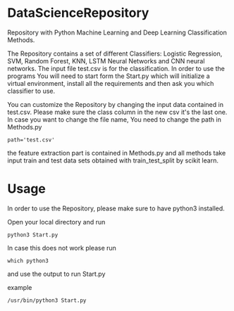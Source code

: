 # DataScienceRepository
Repository with Python Machine Learning and Deep Learning Classification Methods.



The Repository contains a set of different Classifiers:
Logistic Regression, SVM, Random Forest, KNN, LSTM Neural Networks and CNN neural networks.
The input file test.csv is for the classification.
In order to use the programs You will need to start form the Start.py which will initialize a virtual environment,
install all the requirements and then ask you which classifier to use.

You can customize the Repository by changing the input data contained in test.csv.
Please make sure the class column in the new csv it's the last one.
In case you want to change the file name, You need to change the path in Methods.py

```
path='test.csv'
```

the feature extraction part is contained in Methods.py and
all methods take input train and test data sets obtained with train_test_split by scikit learn.


# Usage

In order to use the Repository, please make sure to have python3 installed.

Open your local directory and run 

```
python3 Start.py
```

In case this does not work please run

```
which python3
```
and use the output to run Start.py

example

```
/usr/bin/python3 Start.py
```







